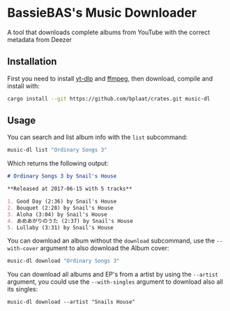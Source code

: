 # BassieBAS's Music Downloader

A tool that downloads complete albums from YouTube with the correct metadata from Deezer

## Installation

First you need to install [yt-dlp](https://github.com/yt-dlp/yt-dlp#installation) and [ffmpeg](https://ffmpeg.org/download.html), then download, compile and install with:

```sh
cargo install --git https://github.com/bplaat/crates.git music-dl
```

## Usage

You can search and list album info with the `list` subcommand:

```sh
music-dl list "Ordinary Songs 3"
```

Which returns the following output:

```md
# Ordinary Songs 3 by Snail's House

**Released at 2017-06-15 with 5 tracks**

1. Good Day (2:36) by Snail's House
2. Bouquet (2:28) by Snail's House
3. Aloha (3:04) by Snail's House
4. あめあがりのうた (2:37) by Snail's House
5. Lullaby (3:31) by Snail's House
```

You can download an album without the `download` subcommand, use the `--with-cover` argument to also download the Album cover:

```sh
music-dl download "Ordinary Songs 3"
```

You can download all albums and EP's from a artist by using the `--artist` argument, you could use the `--with-singles` argument to download also all its singles:

```
music-dl download --artist "Snails House"
```
